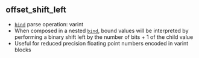 ## offset_shift_left

- [`bind`](bind.md) parse operation: varint
- When composed in a nested [`bind`](bind.md), bound values will be interpreted by performing a binary shift left by the number of bits + 1 of the child value
- Useful for reduced precision floating point numbers encoded in varint blocks 